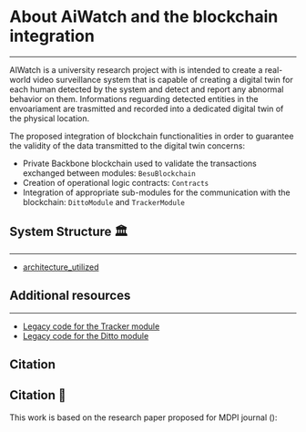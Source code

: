 # About AiWatch and the blockchain integration
***
AIWatch is a university research project with is intended to create a real-world video surveillance system that is capable of creating a digital twin for each human detected by the system and detect and report any abnormal behavior on them. Informations reguarding detected entities in the envoariament are trasmitted and recorded into a dedicated digital twin of the physical location.

The proposed integration of blockchain functionalities in order to guarantee the validity of the data transmitted to the digital twin concerns:
- Private Backbone blockchain used to validate the transactions exchanged between modules: ```BesuBlockchain```
- Creation of operational logic contracts: ```Contracts```
- Integration of appropriate sub-modules for the communication with the blockchain: ```DittoModule``` and ```TrackerModule```

## System Structure 🏛
***
- [architecture_utilized](https://)

## Additional resources
***
- [Legacy code for the Tracker module](https://github.com/dennewbie/AI_Watch_A1)
- [Legacy code for the Ditto module](https://github.com/Luruu/AI_Watch_B1)

## Citation 

## Citation 📖
This work is based on the research paper proposed for MDPI journal ():